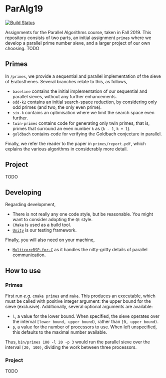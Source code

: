 # ParAlg19

[![Build Status](https://travis-ci.com/N-Wouda/ParAlg.svg?branch=master)](https://travis-ci.com/N-Wouda/ParAlg)

Assignments for the Parallel Algorithms course, taken in Fall 2019. This
repository consists of two parts, an initial assignment `primes` where we 
develop a parallel prime number sieve, and a larger project of our own 
choosing. TODO

## Primes

In `/primes`, we provide a sequential and parallel implementation of the
sieve of Eratosthenes. Several branches relate to this, as follows,
* `baseline` contains the initial implementation of our sequential and parallel
  sieves, without any further enhancements.
* `odd-k2` contains an initial search-space reduction, by considering only 
  odd primes (and two, the only even prime).
* `six-k` contains an optimisation where we limit the search space even
  further.  
* `twin-primes` contains code for generating only twin primes, that is, primes
  that surround an even number `k` as (`k - 1`, `k + 1`).
* `goldbach` contains code for verifying the Goldbach conjecture in parallel.

Finally, we refer the reader to the paper in `primes/report.pdf`, which
explains the various algorithms in considerably more detail.

## Project

TODO

## Developing

Regarding development,

- There is not really any one code style, but be reasonable. You might want to
  consider adopting the `Qt` style.
- `CMake` is used as a build tool.
- [`Unity`](http://www.throwtheswitch.org/unity) is our testing framework.

Finally, you will also need on your machine,

- [`MulticoreBSP-for-C`](http://www.multicorebsp.com/download/) as it handles
  the nitty-gritty details of parallel communication.

## How to use

### Primes

First run _e.g._ `cmake primes` and `make`. This produces an executable, which
must be called with positive integer argument: the upper bound for the sieve 
(exclusive). Additionally, several optional arguments are available:

- `l`, a value for the lower bound. When specified, the sieve operates over the
  interval `[lower bound, upper bound)`, rather than `[0, upper bound)`.
- `p`, a value for the number of processors to use. When left unspecified, this
  defaults to the maximal number available.

Thus, ```bin/primes 100 -l 20 -p 3``` would run the parallel sieve over the 
interval `[20, 100)`, dividing the work between three processors.

### Project

TODO
